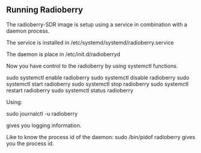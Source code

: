 ## Running Radioberry 

The radioberry-SDR image is setup using a service in combination with a daemon process.

The service is installed in /etc/systemd/systemd/radioberry.service

The daemon is place in /etc/init.d/radioberryd


Now you have control to the radioberry by using systemctl functions.

sudo systemctl enable radioberry
sudo systemctl disable radioberry
sudo systemctl start radioberry
sudo systemctl stop radioberry
sudo systemctl restart radioberry
sudo systemctl status radioberry


Using:

sudo journalctl -u radioberry

gives you logging information.


Like to know the process id of the daemon:  sudo /bin/pidof radioberry 
gives you the process id.







